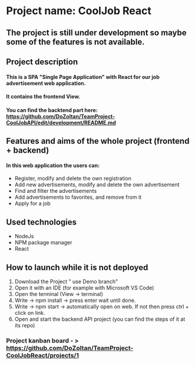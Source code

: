 # Project name: CoolJob React

## The project is still under development so maybe some of the features is not available.

## Project description
#### This is a SPA "Single Page Application" with React for our job advertisement web application.
#### It contains the frontend View.
#### You can find the backtend part here: https://github.com/DoZoltan/TeamProject-CoolJobAPI/edit/development/README.md

## Features and aims of the whole project (frontend + backend)
#### In this web application the users can:
- Register, modify and delete the own registration
- Add new advertisements, modify and delete the own advertisement
- Find and filter the advertisements
- Add advertisements to favorites, and remove from it
- Apply for a job

## Used technologies
- NodeJs
- NPM package manager
- React

## How to launch while it is not deployed
1. Download the Project " use Demo branch"
2. Open it with an IDE (for example with Microsoft VS Code)
3. Open the terminal (View -> terminal)
4. Write -> npm install -> press enter wait until done.
5. Write -> npm start -> automatically open on web. If not then press ctrl + click on link. 
6. Open and start the backend API project (you can find the steps of it at its repo)


### Project kanban board - > https://github.com/DoZoltan/TeamProject-CoolJobReact/projects/1

